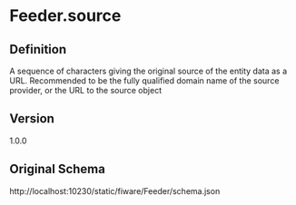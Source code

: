 # Feeder.source

## Definition
A sequence of characters giving the original source of the entity data as a URL. Recommended to be the fully qualified domain name of the source provider, or the URL to the source object

## Version
1.0.0

## Original Schema
http://localhost:10230/static/fiware/Feeder/schema.json
